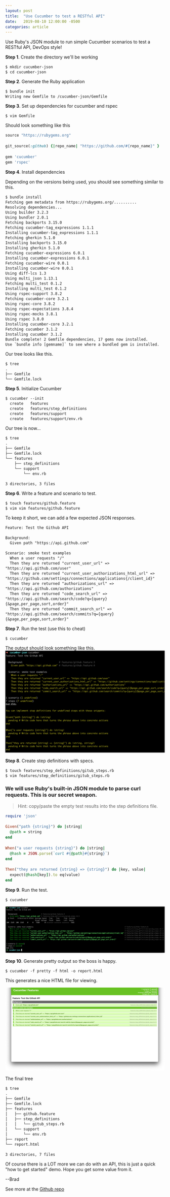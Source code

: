 ```yaml
---
layout: post
title:  "Use Cucumber to test a RESTful API"
date:   2019-08-10 12:00:00 -0500
categories: article
---
```


Use Ruby's JSON module to run simple Cucumber scenarios to test a RESTful API, DevOps style!

__Step 1__. Create the directory we'll be working

```
$ mkdir cucumber-json
$ cd cucumber-json
```

__Step 2__. Generate the Ruby application

```
$ bundle init
Writing new Gemfile to /cucumber-json/Gemfile
```

__Step 3__. Set up dependencies for cucumber and rspec

```
$ vim Gemfile
```
Should look something like this

```ruby
source "https://rubygems.org"

git_source(:github) {|repo_name| "https://github.com/#{repo_name}" }

gem 'cucumber'
gem 'rspec'
```

__Step 4__. Install dependencies

Depending on the versions being used, you should see something similar to this.
```
$ bundle install
Fetching gem metadata from https://rubygems.org/..........
Resolving dependencies...
Using builder 3.2.3
Using bundler 2.0.1
Fetching backports 3.15.0
Fetching cucumber-tag_expressions 1.1.1
Installing cucumber-tag_expressions 1.1.1
Fetching gherkin 5.1.0
Installing backports 3.15.0
Installing gherkin 5.1.0
Fetching cucumber-expressions 6.0.1
Installing cucumber-expressions 6.0.1
Fetching cucumber-wire 0.0.1
Installing cucumber-wire 0.0.1
Using diff-lcs 1.3
Using multi_json 1.13.1
Fetching multi_test 0.1.2
Installing multi_test 0.1.2
Using rspec-support 3.8.2
Fetching cucumber-core 3.2.1
Using rspec-core 3.8.2
Using rspec-expectations 3.8.4
Using rspec-mocks 3.8.1
Using rspec 3.8.0
Installing cucumber-core 3.2.1
Fetching cucumber 3.1.2
Installing cucumber 3.1.2
Bundle complete! 2 Gemfile dependencies, 17 gems now installed.
Use `bundle info [gemname]` to see where a bundled gem is installed.
```
Our tree looks like this.
```
$ tree
.
├── Gemfile
└── Gemfile.lock
```

__Step 5__. Initialize Cucumber
```
$ cucumber --init
  create   features
  create   features/step_definitions
  create   features/support
  create   features/support/env.rb
```
Our tree is now...

```
$ tree
.
├── Gemfile
├── Gemfile.lock
└── features
    ├── step_definitions
    └── support
        └── env.rb

3 directories, 3 files
```

__Step 6__. Write a feature and scenario to test.
```
$ touch features/github.feature
$ vim vim features/github.feature
```
To keep it short, we can add a few expected JSON responses.
```feature
Feature: Test the Github API

Background:
  Given path "https://api.github.com"

Scenario: smoke test examples
  When a user requests "/"
  Then they are returned "current_user_url" => "https://api.github.com/user"
  Then they are returned "current_user_authorizations_html_url" => "https://github.com/settings/connections/applications{/client_id}"
  Then they are returned "authorizations_url" => "https://api.github.com/authorizations"
  Then they are returned "code_search_url" => "https://api.github.com/search/code?q={query}{&page,per_page,sort,order}"
  Then they are returned "commit_search_url" => "https://api.github.com/search/commits?q={query}{&page,per_page,sort,order}"
```

__Step 7__. Run the test (use this to cheat)
```
$ cucumber
```
The output should look something like this.
![Cucumber before step definitions](/assets/images/cucumber-json/cucumber1.png)

__Step 8__. Create step definitions with specs.
```
$ touch features/step_definitions/gitub_steps.rb
$ vim features/step_definitions/gitub_steps.rb
```

### We will use Ruby's built-in JSON module to parse curl requests. This is our secret weapon.
> Hint: copy/paste the empty test results into the step definitions file.

```ruby
require 'json'

Given("path {string}") do |string|
  @path = string
end

When("a user requests {string}") do |string|
  @hash = JSON.parse(`curl #{@path}#{string}`)
end

Then("they are returned {string} => {string}") do |key, value|
  expect(@hash[key]).to eq(value)
end
```

__Step 9__. Run the test.

```
$ cucumber
```

![cucumber running successfully](/assets/images/cucumber-json/cucumber2.png)

__Step 10__. Generate pretty output so the boss is happy.

```
$ cucumber -f pretty -f html -o report.html
```
This generates a nice HTML file for viewing.

![cucumber report](/assets/images/cucumber-json/cucumber_report.png)

The final tree

```
$ tree
.
├── Gemfile
├── Gemfile.lock
├── features
│   ├── github.feature
│   ├── step_definitions
│   │   └── gitub_steps.rb
│   └── support
│       └── env.rb
├── report
└── report.html

3 directories, 7 files
```

Of course there is a LOT more we can do with an API, this is just a quick "how to get started" demo. Hope you get some value from it.

--Brad

See more at the [Github repo](https://github.com/bbiehl/animated-octo-winner)









